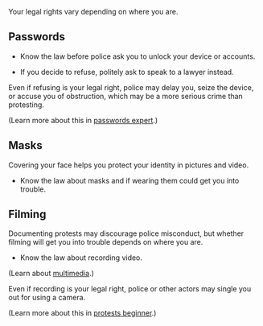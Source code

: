 [Title]: # (Know the law)
[Order]: # (2)

Your legal rights vary depending on where you are. 

## Passwords 

*	Know the law before police ask you to unlock your device or accounts. 

*	If you decide to refuse, politely ask to speak to a lawyer instead. 

Even if refusing is your legal right, police may delay you, seize the device, or accuse you of obstruction, which may be a more serious crime than protesting. 

(Learn more about this in [passwords expert](umbrella://lesson/passwords/2).)

## Masks

Covering your face helps you protect your identity in pictures and video.

*	Know the law about masks and if wearing them could get you into trouble. 

## Filming

Documenting protests may discourage police misconduct, but whether filming will get you into trouble depends on where you are.

*	Know the law about recording video.

(Learn about [multimedia](umbrella://communications/online-privacy/beginner/s_multimedia.md).)

Even if recording is your legal right, police or other actors may single you out for using a camera.  

(Learn more about this in [protests beginner](umbrella://lesson/protests/0).)
